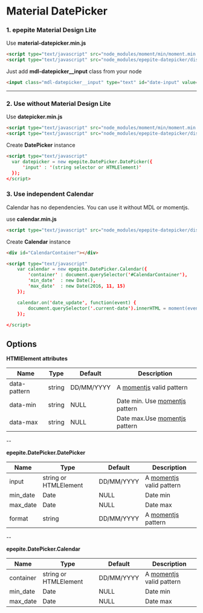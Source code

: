 Material DatePicker
====================

### 1. epepite Material Design Lite


Use **material-datepicker.min.js**


```html
<script type="text/javascript" src="node_modules/moment/min/moment.min.js"></script>
<script type="text/javascript" src="node_modules/epepite-datepicker/dist/material-datepicker.min.js"></script>  
```

Just add **mdl-datepicker__input** class from your node


```html
<input class="mdl-datepicker__input" type="text" id="date-input" value="" />

```

-----

### 2. Use without Material Design Lite


Use **datepicker.min.js**


```html
<script type="text/javascript" src="node_modules/moment/min/moment.min.js"></script>
<script type="text/javascript" src="node_modules/epepite-datepicker/dist/datepicker.min.js"></script>  
```

Create **DatePicker** instance


```html
<script type="text/javascript"
  var datepicker = new epepite.DatePicker.DatePicker({
      'input' : '(string selector or HTMLElement)'
  });
</script>
```

### 3. Use independent Calendar

Calendar has no dependencies. You can use it without MDL or momentjs.

use **calendar.min.js**

```html
<script type="text/javascript" src="node_modules/epepite-datepicker/dist/calendar.min.js"></script> 
```

Create **Calendar** instance


```html
<div id="CalendarContainer"></div>

<script type="text/javascript"
    var calendar = new epepite.DatePicker.Calendar({
        'container' : document.querySelector('#CalendarContainer'),
        'min_date'  : new Date(),
        'max_date'  : new Date(2016, 11, 15)
    });

    calendar.on('date_update', function(event) {
        document.querySelector('.current-date').innerHTML = moment(event.detail.date).format('DD/MM/YYYY');
    });
        
</script>
```


## Options

**HTMlElement attributes**


| Name         | Type   | Default    | Description                                             |
|--------------|--------|------------|---------------------------------------------------------|
| data-pattern | string | DD/MM/YYYY | A [momentjs]([http://momentjs.com/) valid pattern       |
| data-min     | string | NULL       | Date min. Use [momentjs]([http://momentjs.com/) pattern |
| data-max     | string | NULL       | Date max.Use [momentjs]([http://momentjs.com/) pattern  |


--

**epepite.DatePicker.DatePicker**


| Name        | Type                  | Default    | Description                                       |
|-------------|-----------------------|------------|---------------------------------------------------|
| input       | string or HTMLElement | DD/MM/YYYY | A [momentjs]([http://momentjs.com/) valid pattern |
| min_date    | Date                  | NULL       | Date min                                          |
| max_date    | Date                  | NULL       | Date max                                          |
| format      | string                | DD/MM/YYYY | A [momentjs]([http://momentjs.com/) pattern       |

--

**epepite.DatePicker.Calendar**



| Name        | Type                  | Default    | Description                                       |
|-------------|-----------------------|------------|---------------------------------------------------|
| container   | string or HTMLElement | DD/MM/YYYY | A [momentjs]([http://momentjs.com/) valid pattern |
| min_date    | Date                  | NULL       | Date min                                          |
| max_date    | Date                  | NULL       | Date max                                          |

